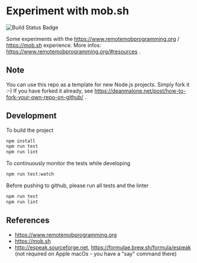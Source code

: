 # Experiment with mob.sh

![Build Status Badge](https://github.com/wonderbird/experiment-with-mob-sh/workflows/Node.js%20CI/badge.svg)

Some experiments with the https://www.remotemobprogramming.org / https://mob.sh experience.
More infos: https://www.remotemobprogramming.org/#resources .

## Note

You can use this repo as a template for new Node.js projects. Simply fork it :-)
If you have forked it already, see https://deanmalone.net/post/how-to-fork-your-own-repo-on-github/ .

## Development

To build the project

```sh
npm install
npm run test
npm run lint
```

To continuously monitor the tests while developing

```sh
npm run test:watch
```

Before pushing to github, please run all tests and the linter

```sh
npm run test
npm run lint
```

## References

* https://www.remotemobprogramming.org
* https://mob.sh
* http://espeak.sourceforge.net, https://formulae.brew.sh/formula/espeak (not required on Apple macOs - you have a "say" command there)
